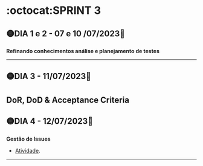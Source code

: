 # :octocat:SPRINT 3
## :yellow_circle:DIA 1 e 2 - 07 e 10 /07/2023:pushpin:
**Refinando conhecimentos análise e planejamento de testes**

---
## :yellow_circle:DIA 3 - 11/07/2023:pushpin:
**DoR, DoD & Acceptance Criteria**
---
## :yellow_circle:DIA 4 - 12/07/2023:pushpin:
**Gestão de Issues**
- [Atividade]().
---

